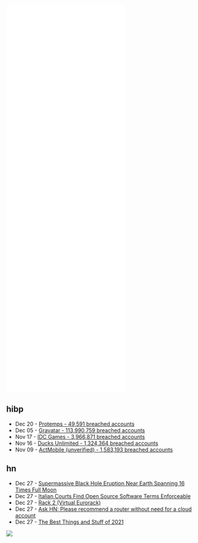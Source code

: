 ![Metrics](https://raw.githubusercontent.com/phixion/phixion/master/metrics.svg)

## hibp

<!--
for https://github.com/phixion/phixion/blob/main/.github/workflows/feeds.yml
-->
<!--START_SECTION:haveibeenpwnd-->
- Dec 20 - [Protemps - 49,591 breached accounts](https://haveibeenpwned.com/PwnedWebsites#Protemps)
- Dec 05 - [Gravatar - 113,990,759 breached accounts](https://haveibeenpwned.com/PwnedWebsites#Gravatar)
- Nov 17 - [IDC Games - 3,966,871 breached accounts](https://haveibeenpwned.com/PwnedWebsites#IDCGames)
- Nov 16 - [Ducks Unlimited - 1,324,364 breached accounts](https://haveibeenpwned.com/PwnedWebsites#DucksUnlimited)
- Nov 09 - [ActMobile (unverified) - 1,583,193 breached accounts](https://haveibeenpwned.com/PwnedWebsites#ActMobile)
<!--END_SECTION:haveibeenpwnd-->

## hn

<!--
for https://github.com/phixion/phixion/blob/main/.github/workflows/feeds.yml
-->
<!--START_SECTION:hn-->
- Dec 27 - [Supermassive Black Hole Eruption Near Earth Spanning 16 Times Full Moon](https://scitechdaily.com/astronomers-capture-supermassive-black-hole-eruption-near-earth-spanning-16-times-the-full-moon-in-the-sky/)
- Dec 27 - [Italian Courts Find Open Source Software Terms Enforceable](http://ifthisbetreason.com/2021/12/italian-courts-find-open-source-software-terms-enforceable/)
- Dec 27 - [Rack 2 (Virtual Eurorack)](https://github.com/VCVRack/Rack)
- Dec 27 - [Ask HN: Please recommend a router without need for a cloud account](https://news.ycombinator.com/item?id=29702844)
- Dec 27 - [The Best Things and Stuff of 2021](http://blog.fogus.me/2021/12/27/the-best-things-and-stuff-of-2021/)
<!--END_SECTION:hn-->

<!--
for https://yhype.me
-->
![](https://hit.yhype.me/github/profile?user_id=13013670)
